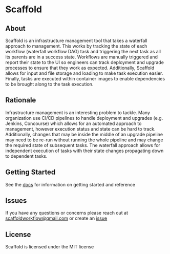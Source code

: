# Scaffold

## About

Scaffold is an infrastructure management tool that takes a waterfall approach to management. This works by tracking the state of each workflow (waterfall workflow DAG) task and triggering the next task as all its parents are in a success state. Workflows are manually triggered and report their state to the UI so engineers can track deployment and upgrade processes to ensure that they work as expected. Additionally, Scaffold allows for input and file storage and loading to make task execution easier. Finally, tasks are executed within container images to enable dependencies to be brought along to the task execution.

## Rationale

Infrastructure management is an interesting problem to tackle. Many organization use CI/CD pipelines to handle deployment and upgrades (e.g. Jenkins, Concourse) which allows for an automated approach to management, however execution status and state can be hard to track. Additionally, changes that may be inside the middle of an upgrade pipeline may need to be re-run without running the whole pipeline and may change the required state of subsequent tasks. The waterfall approach allows for independent execution of tasks with their state changes propagating down to dependent tasks.

## Getting Started

See the [docs](https://scaffold.readthedocs.io/en/latest) for information on getting started and reference

## Issues

If you have any questions or concerns please reach out at scaffoldworkflow@gmail.com or create an [issue](https://github.com/scaffoldworkflow/scaffold/issues)

## License

Scaffold is licensed under the MIT license
